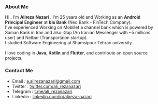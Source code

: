 ### About Me

Hi . I'm <b>Alireza Nazari</b> . I'm 25 years old and Working as an <b>Android Principal Engineer</b> at <b>blu Bank</b> (Neo Bank - FinTech Company).<br>
I've experienced Working on Mobillet a channel bank which is powered by Saman Bank in Iran and also iGap (An Iranian Messenger with ~5 millions user) and Netbar (Transportaion startup).<br>
I studied Software Engineering at Shamsipour Tehran university.<br><br>
I love coding in <b>Java</b>, <b>Kotlin</b> and <b>Flutter</b>, and contribute on open source projects.<br>

### Contact Me

* Email : a.alirezanazari@gmail.com
* Twitter : <a href="https://www.twitter.com/ali_rezanazari">twitter.com/ali_rezanazari</a>
* Telegram : <a href="https://www.t.me/ali_rezanazari">t.me/ali_rezanazari</a>
* Linkedin : <a href="https://www.linkedin.com/in/alireza-nazari/">linkedin.com/in/alireza-nazari</a>
